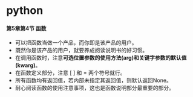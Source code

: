 # python

#### **第5章第4节 函数**

- 可以把函数当做一个产品，而你即是该产品的用户。
- 既然你是该产品的用户，就要养成阅读说明书的好习惯。
- 在调用函数时，注意**可选位置参数的使用方法(arg)**和**关键字参数的默认值(kwarg)**。
- 在函数定义部分，注意 [ ] 和 = 两个符号就行。
- 所有函数均有返回值，若内部未指定其返回值，则默认返回None。
- 耐心阅读函数的使用注意事项，这也是函数说明部分最重要的部分。